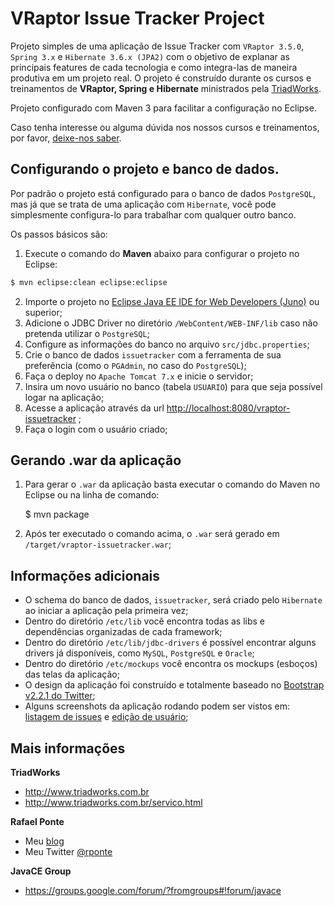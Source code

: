VRaptor Issue Tracker Project
=============================

Projeto simples de uma aplicação de Issue Tracker com `VRaptor 3.5.0`, `Spring 3.x` e `Hibernate 3.6.x (JPA2)` com o objetivo de explanar as principais features de cada tecnologia e como integra-las de maneira produtiva em um projeto real. O projeto é construído durante os cursos e treinamentos de **VRaptor, Spring e Hibernate** ministrados pela [TriadWorks](http://www.triadworks.com.br).

Projeto configurado com Maven 3 para facilitar a configuração no Eclipse.

Caso tenha interesse ou alguma dúvida nos nossos cursos e treinamentos, por favor, [deixe-nos saber](http://www.triadworks.com.br/contatos.html).

Configurando o projeto e banco de dados.
----------------------------------------

Por padrão o projeto está configurado para o banco de dados `PostgreSQL`, mas já que se trata de uma aplicação com `Hibernate`, você pode simplesmente configura-lo para trabalhar com qualquer outro banco.

Os passos básicos são:

1. Execute o comando do **Maven** abaixo para configurar o projeto no Eclipse:
```BASH
$ mvn eclipse:clean eclipse:eclipse
```

2. Importe o projeto no [Eclipse Java EE IDE for Web Developers (Juno)](http://www.eclipse.org/downloads/) ou superior; 
3. Adicione o JDBC Driver no diretório `/WebContent/WEB-INF/lib` caso não pretenda utilizar o `PostgreSQL`;
4. Configure as informações do banco no arquivo `src/jdbc.properties`;
5. Crie o banco de dados `issuetracker` com a ferramenta de sua preferência (como o `PGAdmin`, no caso do `PostgreSQL`);
6. Faça o deploy no `Apache Tomcat 7.x` e inicie o servidor;
7. Insira um novo usuário no banco (tabela `USUARIO`) para que seja possível logar na aplicação;
8. Acesse a aplicação através da url [http://localhost:8080/vraptor-issuetracker](http://localhost:8080/vraptor-issuetracker) ;
9. Faça o login com o usuário criado;

Gerando .war da aplicação
------------------------
1. Para gerar o `.war` da aplicação basta executar o comando do Maven no Eclipse ou na linha de comando:

  	$ mvn package

2. Após ter executado o comando acima, o `.war` será gerado em `/target/vraptor-issuetracker.war`;

Informações adicionais
------------------------

* O schema do banco de dados, `issuetracker`, será criado pelo `Hibernate` ao iniciar a aplicação pela primeira vez;
* Dentro do diretório `/etc/lib` você encontra todas as libs e dependências organizadas de cada framework;
* Dentro do diretório `/etc/lib/jdbc-drivers` é possível encontrar alguns drivers já disponíveis, como `MySQL`, `PostgreSQL` e `Oracle`;
* Dentro do diretório `/etc/mockups` você encontra os mockups (esboços) das telas da aplicação;
* O design da aplicação foi construído e totalmente baseado no [Bootstrap v2.2.1 do Twitter](http://twitter.github.io/bootstrap/);
* Alguns screenshots da aplicação rodando podem ser vistos em: [listagem de issues](http://twitpic.com/b79qri/full) e [edição de usuário](http://twitpic.com/b79p9c/full);

Mais informações
----------------

**TriadWorks**
- http://www.triadworks.com.br
- http://www.triadworks.com.br/servico.html

**Rafael Ponte**
- Meu [blog](http://www.rponte.com.br)
- Meu Twitter [@rponte](http://twitter.com/#!/rponte)

**JavaCE Group**
- https://groups.google.com/forum/?fromgroups#!forum/javace
